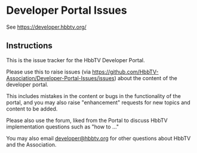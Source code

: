 # Developer Portal Issues

See
https://developer.hbbtv.org/

## Instructions
This is the issue tracker for the HbbTV Developer Portal. 

Please use this to raise issues (via https://github.com/HbbTV-Association/Developer-Portal-Issues/issues) about the content of the developer portal. 

This includes mistakes in the content or bugs in the functionality of the portal, and you may also raise "enhancement" requests for new topics and content to be added.

Please also use the forum, liked from the Portal to discuss HbbTV implementation questions such as "how to ..."

You may also email developer@hbbtv.org for other questions about HbbTV and the Association.
